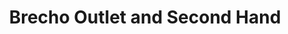 ---
title: "Brecho Outlet and Second Hand"
url: /winnenden/brecho-outlet-and-second-hand/
shop: Kleidung
---